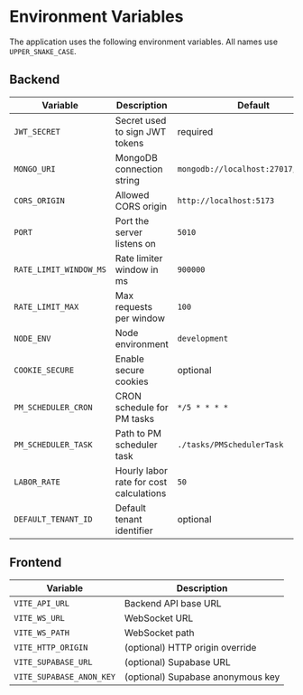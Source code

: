 # Environment Variables

The application uses the following environment variables. All names use `UPPER_SNAKE_CASE`.

## Backend

| Variable | Description | Default |
| --- | --- | --- |
| `JWT_SECRET` | Secret used to sign JWT tokens | required |
| `MONGO_URI` | MongoDB connection string | `mongodb://localhost:27017/workpro` |
| `CORS_ORIGIN` | Allowed CORS origin | `http://localhost:5173` |
| `PORT` | Port the server listens on | `5010` |
| `RATE_LIMIT_WINDOW_MS` | Rate limiter window in ms | `900000` |
| `RATE_LIMIT_MAX` | Max requests per window | `100` |
| `NODE_ENV` | Node environment | `development` |
| `COOKIE_SECURE` | Enable secure cookies | optional |
| `PM_SCHEDULER_CRON` | CRON schedule for PM tasks | `*/5 * * * *` |
| `PM_SCHEDULER_TASK` | Path to PM scheduler task | `./tasks/PMSchedulerTask` |
| `LABOR_RATE` | Hourly labor rate for cost calculations | `50` |
| `DEFAULT_TENANT_ID` | Default tenant identifier | optional |

## Frontend

| Variable | Description |
| --- | --- |
| `VITE_API_URL` | Backend API base URL |
| `VITE_WS_URL` | WebSocket URL |
| `VITE_WS_PATH` | WebSocket path |
| `VITE_HTTP_ORIGIN` | (optional) HTTP origin override |
| `VITE_SUPABASE_URL` | (optional) Supabase URL |
| `VITE_SUPABASE_ANON_KEY` | (optional) Supabase anonymous key |

